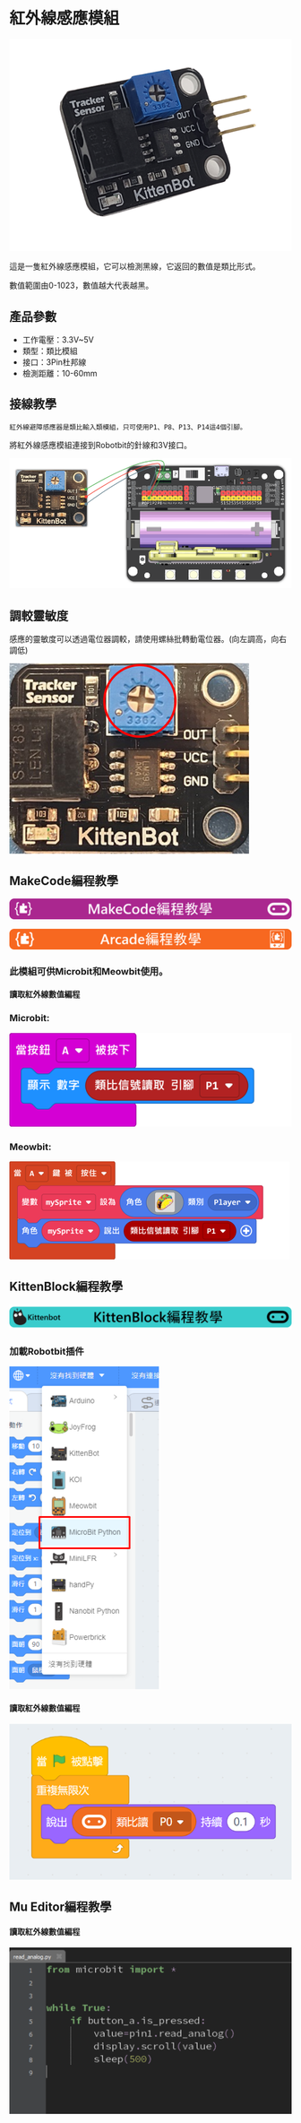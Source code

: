 # 紅外線感應模組

![](../images/infrared1.png)

這是一隻紅外線感應模組，它可以檢測黑線，它返回的數值是類比形式。

數值範圍由0-1023，數值越大代表越黑。

## 產品參數

- 工作電壓：3.3V~5V
- 類型：類比模組
- 接口：3Pin杜邦線
- 檢測距離：10-60mm

## 接線教學

    紅外線避障感應器是類比輸入類模組，只可使用P1、P8、P13、P14這4個引腳。
    
將紅外線感應模組連接到Robotbit的針線和3V接口。

![](../images/infrared_wire.png)

## 調較靈敏度

感應的靈敏度可以透過電位器調較，請使用螺絲批轉動電位器。(向左調高，向右調低)

![](../images/infrared2.png)

## MakeCode編程教學

![](../PWmodules/images/mcbanner.png)

![](../../meowbit/images/acbanner.png)

### 此模組可供Microbit和Meowbit使用。

#### 讀取紅外線數值編程

### Microbit:

![](../images/poten_code.png)

### Meowbit:

![](../images/poten_codeMeow.png)

## KittenBlock編程教學

![](../PWmodules/images/kbbanner.png)

### 加載Robotbit插件

![](../images/addRB.png)

#### 讀取紅外線數值編程

![](../images/poten_codekb.png)

## Mu Editor編程教學

#### 讀取紅外線數值編程

![](../images/poten_codemu.png)